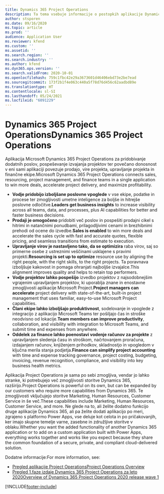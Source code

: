 ```yaml
---
title: Dynamics 365 Project Operations
description: Ta tema vsebuje informacije o postopkih aplikacije Dynamics 365 Project.
author: stsporen
ms.date: 09/16/2020
ms.topic: article
ms.prod: ''
audience: Application User
ms.reviewer: kfend
ms.custom: ''
ms.assetid: ''
ms.search.region: ''
ms.search.industry: ''
ms.author: kfend
ms.dyn365.ops.version: ''
ms.search.validFrom: 2020-10-01
ms.openlocfilehash: 759c1fbc42e29a3673601d46406ebd73e2be7ead
ms.sourcegitcommit: 173f2b1f4e063c440a5f78d76d456c62aadbd89e
ms.translationtype: HT
ms.contentlocale: sl-SI
ms.lasthandoff: 05/24/2021
ms.locfileid: "6091229"
---
```

# <a name="dynamics-365-project-operations"></a><span data-ttu-id="bd5a3-103">Dynamics 365 Project Operations</span><span class="sxs-lookup"><span data-stu-id="bd5a3-103">Dynamics 365 Project Operations</span></span>

<span data-ttu-id="bd5a3-104">Aplikacija Microsoft Dynamics 365 Project Operations za pridobivanje dodatnih poslov, pospeševanje izvajanja projektov ter povečano donosnost v eni sami aplikaciji povezuje prodajo, vire projekta, upravljanje projekta in finančne ekipe.</span><span class="sxs-lookup"><span data-stu-id="bd5a3-104">Microsoft Dynamics 365 Project Operations connects sales, resourcing, project management, and finance teams in a single application to win more deals, accelerate project delivery, and maximize profitability.</span></span>

-   <span data-ttu-id="bd5a3-105">**Vodje pridobijo izboljšane poslovne vpoglede** v vse ekipe, podatke in procese ter zmogljivosti umetne inteligence za boljše in hitrejše poslovne odločitve.</span><span class="sxs-lookup"><span data-stu-id="bd5a3-105">**Leaders get business insights** to increase visibility across all teams, data, and processes, plus AI capabilities for better and faster business decisions.</span></span>
-   <span data-ttu-id="bd5a3-106">**Prodaji je omogočeno** pridobiti več poslov in pospešiti prodajni cikel s hitrimi in natančnimi ponudbami, prilagodljivimi cenami in brezhibnimi prehodi od ocene do izvedbe.</span><span class="sxs-lookup"><span data-stu-id="bd5a3-106">**Sales is enabled** to win more deals and accelerate the sales cycle with fast and accurate quotes, flexible pricing, and seamless transitions from estimate to execution.</span></span>
-   <span data-ttu-id="bd5a3-107">**Upravljanje virov je nastavljeno tako, da se optimizira** raba virov, saj so primerne osebe z ustreznimi veščinami usklajene s pravimi projekti.</span><span class="sxs-lookup"><span data-stu-id="bd5a3-107">**Resourcing is set up to optimize** resource use by aligning the right people, with the right skills, to the right projects.</span></span> <span data-ttu-id="bd5a3-108">Ta poravnava izboljšuje kakovost in pomaga ohranjati najboljše izvajalce.</span><span class="sxs-lookup"><span data-stu-id="bd5a3-108">This alignment improves quality and helps to retain top performers.</span></span>
-   <span data-ttu-id="bd5a3-109">**Vodje projektov lahko pospešijo** izvedbo projektov z najsodobnejšim vgrajenim upravljanjem projektov, ki uporablja znane in enostavne zmogljivosti aplikacije Microsoft Project.</span><span class="sxs-lookup"><span data-stu-id="bd5a3-109">**Project managers can accelerate** project delivery with state-of-the-art, built-in project management that uses familiar, easy-to-use Microsoft Project capabilities.</span></span>
-   <span data-ttu-id="bd5a3-110">**Člani ekipe lahko izboljšajo produktivnost**, sodelovanje in vpoglede z integracijo z aplikacijo Microsoft Teams ter pošiljajo čas in stroške neodvisno od lokacije.</span><span class="sxs-lookup"><span data-stu-id="bd5a3-110">**Team members can improve productivity**, collaboration, and visibility with integration to Microsoft Teams, and submit time and expenses from anywhere.</span></span>
-   <span data-ttu-id="bd5a3-111">**Oddelek za finance lahko poenostavi vodenje računov za projekte** z upravljanjem sledenja času in stroškom, načrtovanjem proračuna, izdajanjem računov, knjiženjem prihodkov, skladnostjo in vpogledom v ključna merila stanja podjetja.</span><span class="sxs-lookup"><span data-stu-id="bd5a3-111">**Finance can simplify project accounting** with time and expense tracking governance, project costing, budgeting, invoicing, revenue recognition, compliance, and visibility into key business health metrics.</span></span>

<span data-ttu-id="bd5a3-112">Aplikacija Project Operations je sama po sebi zmogljiva, vendar jo lahko stranke, ki potrebujejo več zmogljivosti storitve Dynamics 365, razširijo.</span><span class="sxs-lookup"><span data-stu-id="bd5a3-112">Project Operations is powerful on its own, but can be expanded by our customers who require more capabilities from Dynamics 365.</span></span> <span data-ttu-id="bd5a3-113">Te zmogljivosti vključujejo storitve Marketing, Human Resources, Customer Service in še več.</span><span class="sxs-lookup"><span data-stu-id="bd5a3-113">These capabilities include Marketing, Human Resources, Customer Service, and more.</span></span> <span data-ttu-id="bd5a3-114">Ne glede na to, ali želite dodatno funkcijo druge aplikacije Dynamics 365, ali pa želite dodati aplikacijo po meri, zgrajeno s platformo Power Apps, vse deluje kot celota in po pričakovanjih, ker imajo skupne temelje varne, zasebne in združljive storitve v oblaku.</span><span class="sxs-lookup"><span data-stu-id="bd5a3-114">Whether you want the added functionality of another Dynamics 365 application or to add on a custom application built with Power Apps, everything works together and works like you expect because they share the common foundation of a secure, private, and compliant cloud-delivered solution.</span></span>

<span data-ttu-id="bd5a3-115">Dodatne informacije:</span><span class="sxs-lookup"><span data-stu-id="bd5a3-115">For more information, see:</span></span>

- [<span data-ttu-id="bd5a3-116">Pregled aplikacije Project Operations</span><span class="sxs-lookup"><span data-stu-id="bd5a3-116">Project Operations Overview</span></span>](https://dynamics.microsoft.com/en-us/project-operations/overview/)
- [<span data-ttu-id="bd5a3-117">Pregled 1.faze izdaje Dynamics 365 Project Operations za leto 2020</span><span class="sxs-lookup"><span data-stu-id="bd5a3-117">Overview of Dynamics 365 Project Operations 2020 release wave 1</span></span>](/dynamics365-release-plan/2020wave1/dynamics365-project-operations/)



[!INCLUDE[footer-include](includes/footer-banner.md)]
